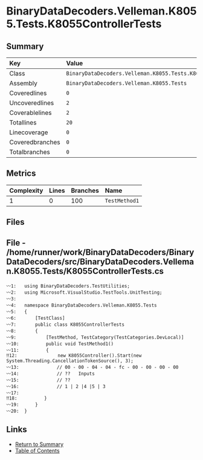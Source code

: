 ﻿# BinaryDataDecoders.Velleman.K8055.Tests.K8055ControllerTests

## Summary

| Key             | Value                                                          |
| :-------------- | :------------------------------------------------------------- |
| Class           | `BinaryDataDecoders.Velleman.K8055.Tests.K8055ControllerTests` |
| Assembly        | `BinaryDataDecoders.Velleman.K8055.Tests`                      |
| Coveredlines    | `0`                                                            |
| Uncoveredlines  | `2`                                                            |
| Coverablelines  | `2`                                                            |
| Totallines      | `20`                                                           |
| Linecoverage    | `0`                                                            |
| Coveredbranches | `0`                                                            |
| Totalbranches   | `0`                                                            |

## Metrics

| Complexity | Lines | Branches | Name          |
| :--------- | :---- | :------- | :------------ |
| 1          | 0     | 100      | `TestMethod1` |

## Files

## File - /home/runner/work/BinaryDataDecoders/BinaryDataDecoders/src/BinaryDataDecoders.Velleman.K8055.Tests/K8055ControllerTests.cs

```CSharp
〰1:   using BinaryDataDecoders.TestUtilities;
〰2:   using Microsoft.VisualStudio.TestTools.UnitTesting;
〰3:   
〰4:   namespace BinaryDataDecoders.Velleman.K8055.Tests
〰5:   {
〰6:       [TestClass]
〰7:       public class K8055ControllerTests
〰8:       {
〰9:           [TestMethod, TestCategory(TestCategories.DevLocal)]
〰10:          public void TestMethod1()
〰11:          {
‼12:               new K8055Controller().Start(new System.Threading.CancellationTokenSource(), 3);
〰13:              // 00 - 00 - 04 - 04 - fc - 00 - 00 - 00 - 00
〰14:              // ??   Inputs
〰15:              // ??
〰16:              // 1 | 2 |4 |5 | 3
〰17:  
‼18:          }
〰19:      }
〰20:  }
```

## Links

* [Return to Summary](Summary.md)
* [Table of Contents](../TOC.md)

